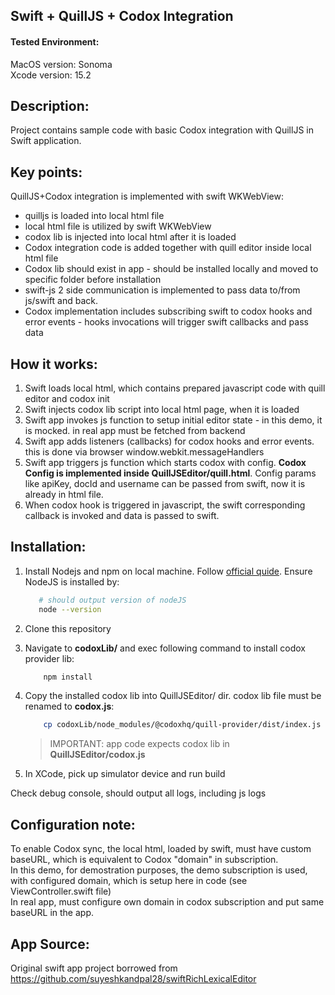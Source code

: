 ## Swift + QuillJS + Codox Integration

#### Tested Environment:

MacOS version: Sonoma <br/>
Xcode version: 15.2

## Description:

Project contains sample code with basic Codox integration with QuillJS in Swift application.

## Key points:

QuillJS+Codox integration is implemented with swift WKWebView:

- quilljs is loaded into local html file
- local html file is utilized by swift WKWebView
- codox lib is injected into local html after it is loaded
- Codox integration code is added together with quill editor inside local html file
- Codox lib should exist in app - should be installed locally and moved to specific folder before installation
- swift-js 2 side communication is implemented to pass data to/from js/swift and back.
- Codox implementation includes subscribing swift to codox hooks and error events - hooks invocations will trigger swift callbacks and pass data

## How it works:

1. Swift loads local html, which contains prepared javascript code with quill editor and codox init
2. Swift injects codox lib script into local html page, when it is loaded
3. Swift app invokes js function to setup initial editor state - in this demo, it is mocked. in real app must be fetched from backend
4. Swift app adds listeners (callbacks) for codox hooks and error events. this is done via browser window.webkit.messageHandlers
5. Swift app triggers js function which starts codox with config. **Codox Config is implemented inside QuillJSEditor/quill.html**. Config params like apiKey, docId and username can be passed from swift, now it is already in html file.
6. When codox hook is triggered in javascript, the swift corresponding callback is invoked and data is passed to swift.

## Installation:

1. Install Nodejs and npm on local machine. Follow [official quide](https://nodejs.org/en/download/package-manager). Ensure NodeJS is installed by:
   ```bash
      # should output version of nodeJS
      node --version
   ```
2. Clone this repository
3. Navigate to **codoxLib/** and exec following command to install codox provider lib:
   ```bash
       npm install
   ```
4. Copy the installed codox lib into QuillJSEditor/ dir. codox lib file must be renamed to **codox.js**:

   ```bash
       cp codoxLib/node_modules/@codoxhq/quill-provider/dist/index.js QuillJSEditor/codox.js
   ```

   > IMPORTANT: app code expects codox lib in **QuillJSEditor/codox.js**

5. In XCode, pick up simulator device and run build

Check debug console, should output all logs, including js logs

## Configuration note:

To enable Codox sync, the local html, loaded by swift, must have custom baseURL, which is equivalent to Codox "domain" in subscription.<br/>
In this demo, for demostration purposes, the demo subscription is used, with configured domain, which is setup here in code (see ViewController.swift file)<br/>
In real app, must configure own domain in codox subscription and put same baseURL in the app.

## App Source:

Original swift app project borrowed from https://github.com/suyeshkandpal28/swiftRichLexicalEditor
